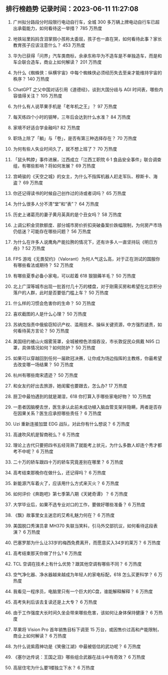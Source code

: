 
## 排行榜趋势 记录时间：2023-06-11 11:27:08
  
  1. 广州拟分路段分时段限行电动自行车，全城 300 多万辆上牌电动自行车已超出承载能力，如何看待这一举措？ 785 万热度
    
  2. 地铁站里妈妈含泪掌掴小孩称太委屈，孩子也一直在哭，如何看待此事？家长教育孩子应该注意什么？ 453 万热度
    
  3. 华为已获得「问界」汽车类商标，余承东称华为不造车是不单独造车，而是和车企联合造车，商业上如何解读？ 201 万热度
    
  4. 为什么《蜘蛛侠：纵横宇宙》中每个蜘蛛侠必须经历失去至亲才能维持宇宙的秩序？ 140 万热度
    
  5. ChatGPT 之父中国对话引用《道德经》，谈到大国分歧与 AGI 时间表，哪些内容值得关注？ 105 万热度
    
  6. 为什么有人说苹果手机是「老年机之王」？ 97 万热度
    
  7. 每天练四个小时的钢琴，三年后会达到什么水准？ 84 万热度
    
  8. 家境不好适合学金融吗? 82 万热度
    
  9. 职场上除了「躺」与「卷」，是否有第三种选择存在？ 70 万热度
    
  10. 为何有些人失业时间久了，就不想上班了？ 70 万热度
    
  11. 「鼠头鸭脖」事件进展，江西成立「江西工职院 6·1 食品安全事件」联合调查组，有哪些影响？将如何发展？ 69 万热度
    
  12. 宫崎骏的《天空之城》的女主，为什么不指挥机器人赶走军队、穆斯卡、海盗？ 69 万热度
    
  13. 你还记得读书的时候自己创作过的诗或者词吗？ 65 万热度
    
  14. 为什么很多人分不清“堂”和“表”？ 64 万热度
    
  15. 历史上诸葛亮的妻子黄月英真的是个丑女吗？ 58 万热度
    
  16. 上调公积金贷款额度、部分城市房价折扣突破备案价跌幅限制，为何房产市场仍低迷？可能存在哪些问题？ 56 万热度
    
  17. 为什么在许多人说鹰角产能拉胯的情况下，还有许多人一直坚持玩《明日方舟》? 52 万热度
    
  18. FPS 游戏《无畏契约》（Valorant）为何人气这么高，对于正在测试的国服你有哪些看法或期待？ 52 万热度
    
  19. 有哪些夏季必备小家电，可以趁着 618 狠狠薅羊毛？ 50 万热度
    
  20. 北上广深等城市出现一批首付几十万的楼盘，对于刚需买房和希望在北京积分落户的人群，此时是否要低门槛上车？ 50 万热度
    
  21. 什么样的习惯会危害你的生命？ 50 万热度
    
  22. 喜欢截图的人是什么心理？ 50 万热度
    
  23. 苏纳克指责中俄偷窃知识产权、滥用技术、操纵关键资源，中方强烈谴责，如何看待英方言论？ 50 万热度
    
  24. 美国纽约被山火烟雾笼罩，全城被橙色浓烟吞没，市长敦促民众佩戴 N95 口罩，具体情况如何？如何防护？ 50 万热度
    
  25. 如果可以穿越回到任何一届欧冠决赛，让你成为场边指挥的主教练，你最希望去改变哪一场结果？ 50 万热度
    
  26. 杭州有哪些南宋遗迹？ 50 万热度
    
  27. 和女友约好出去旅游，她闺蜜也要跟去，怎么办? 17 万热度
    
  28. 厨卫中最怕遇到的就是潮湿，618 你打算入手哪些家电好物？ 10 万热度
    
  29. 一患者因脑梗去世，医生承认此前未成功植入脑血管支架并隐瞒，两者是否存在因果关系？医生应承担哪些责任？ 6 万热度
    
  30. Uzi 重新连接加盟 EDG 战队，对此你有什么想说？ 6 万热度
    
  31. 高速吹风机是智商税么？ 6 万热度
    
  32. 理论上古代只要把四书五经背熟了就能考上状元，为什么多数人却连个秀才都考不中呢？ 6 万热度
    
  33. 二十万的轿车跟四十万的轿车究竟差别在哪里？ 6 万热度
    
  34. 高考结束那晚你在做什么，还记得吗？ 6 万热度
    
  35. 新能源汽车着火了，应该用什么方式来灭火？ 6 万热度
    
  36. 如何评价《奔跑吧》第七季第八期《天姥奇谭》？ 6 万热度
    
  37. 大学毕业后，如果不选专业对口的工作，要做好哪些准备？ 6 万热度
    
  38. 《飘》故事里女主迷恋的艾希礼魅力何在？ 6 万热度
    
  39. 美国脱口秀演员拿 MH370 失联当笑料，引马外交部抗议，如何看待这段表演？ 6 万热度
    
  40. 巴塞罗那为什么让33岁的梅西免费离开，而愿意买入34岁的莱万？ 6 万热度
    
  41. 高考结束那天你做了什么? 6 万热度
    
  42. TCL 空调在技术上有什么优势？跟其他空调有哪些不同？ 6 万热度
    
  43. 空气净化器、净水器越来越成为年轻人的家电标配，618 怎么买更科学？ 6 万热度
    
  44. 我看见一程序员，电脑里只有一个巨大的C盘，谁能解释解释？ 6 万热度
    
  45. 高考失利后该去复读还是上大专？ 6 万热度
    
  46. 由于工作强度大长时间久坐会带来哪些危害，该如何让身体保持健康？ 6 万热度
    
  47. 苹果将 Vision Pro 首年销售目标下调至 15 万台，或因售价过高和产能限制，商业上如何解读？ 6 万热度
    
  48. 为什么说紫霞神功是《笑傲江湖》中最被低估的武功呢？ 6 万热度
    
  49. 《塞尔达传说：王国之泪》哪些组合武器在战斗中有奇效？ 6 万热度
    
  50. 高层住宅为什么要1楼独立下水？ 6 万热度
    
